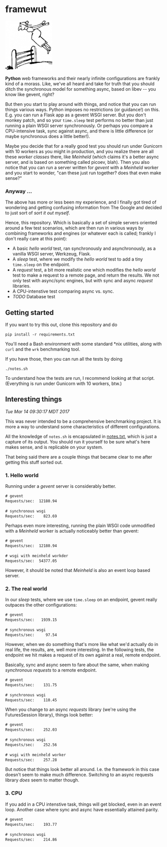 # framewut
[![wut](misc/wut.png)](misc/wut.png)

**Python** web frameworks and their nearly infinite configurations are frankly kind of a morass. Like, we've all heard and take for truth that you should ditch the synchronous model for something async, based on libev -- you know like gevent, right?

But then you start to play around with things, and notice that you can run things various ways. Python imposes no restrictions (or guidance!) on this. E.g. you can run a Flask app as a gevent WSGI server. But you don't monkey patch, and so your `time.sleep` test performs no better than just running a plain WSGI server synchronously. Or perhaps you compare a CPU-intensive task, sync against async, and there is little difference (or maybe synchronous does a little better!).

Maybe you decide that for a really good test you should run under Gunicorn with 10 workers as you might in production, and you realize there are all these *worker classes* there, like *Meinheld* (which claims it's a better async server, and is based on something called picoev, blah). Then you also notice that you can run a server written for *gevent* with a *Meinheld* worker and you start to wonder, "can these just run together? does that even make sense?"

### Anyway ...
The above has more or less been my experience, and I finally got tired of wondering and getting confusing information from The Google and decided to just sort of *sort it out myself*.

Hence, this repository. Which is basically a set of simple servers oriented around a few test scenarios, which are then run in various ways by combining frameworks and engines (or whatever each is called; frankly I don't really care at this point):

* A basic *hello world* test, ran synchronously and asynchronously, as a vanilla WSGI server, Werkzeug, Flask.
* A *sleep* test, where we modify the *hello world* test to add a tiny `time.sleep` on the endpoint.
* A *request* test, a bit more realistic one which modifies the *hello world* test to make a request to a remote page, and return the results. We not only test with async/sync engines, but with sync and async *request* libraries.
* A CPU-intenstive test comparing async vs. sync.
* *TODO* Database test

## Getting started
If you want to try this out, clone this repository and do

```
pip install -r requirements.txt
```

You'll need a Bash environment with some standard *nix utilities, along with `curl` and the `wrk` benchmarking tool.

If you have those, then you can run all the tests by doing

```
./notes.sh
```

To understand how the tests are run, I recommend looking at that script. (Everything is run under Gunicorn with 10 workers, btw.)

## Interesting things

*Tue Mar 14 09:30:17 MDT 2017*

This was never intended to be a comprehensive benchmarking project. It is more a way to understand some characteristics of different configurations.

All the knowledge of `notes.sh` is encapsulated in [notes.txt](notes.txt), which is just a capture of its output. You should run it yourself to be sure what's here makes sense, and is replicable on your system.

That being said there are a couple things that became clear to me after getting this stuff sorted out.

### 1. Hello world
Running under a *gevent* server is considerably better.

```
# gevent
Requests/sec:  12180.94

# synchronous wsgi
Requests/sec:    823.69
```

Perhaps even more interesting, running the plain WSGI code unmodified with a *Meinheld* worker is actually noticeably better than gevent:

```
# gevent
Requests/sec:  12180.94

# wsgi with meinheld workder
Requests/sec:  54377.05
```

However, it should be noted that *Meinheld* is also an event loop based server.

### 2. The real world
In our *sleep* tests, where we use `time.sleep` on an endpoint, gevent really outpaces the other configurations:

```
# gevent 
Requests/sec:   1939.15

# synchronous wsgi
Requests/sec:     97.54
```

However, when we do something that's more like what we'd actually do in real life, the results, are, well more interesting. In the following tests, the endpoint we hit makes a request of its own against a real, remote endpoint.

Basically, sync and async seem to fare about the same, when making *synchronous requests* to a remote endpoint.

```
# gevent
Requests/sec:    131.75

# synchronous wsgi
Requests/sec:    110.45
```

When you change to an async *requests* library (we're using the FuturesSession library), things look better:

```
# gevent
Requests/sec:    252.03

# synchronous wsgi
Requests/sec:    252.56

# wsgi with meinheld worker
Requests/sec:    257.28
```

But notice that things look better all around. I.e. the framework in this case doesn't seem to make much difference. Switching to an async requests library *does* seem to matter though.

### 3. CPU
If you add in a CPU intenstive task, things will get blocked, even in an event loop. Another case where sync and async have essentially attained parity.

```
# gevent
Requests/sec:    193.77

# synchronous wsgi
Requests/sec:    214.86
```
